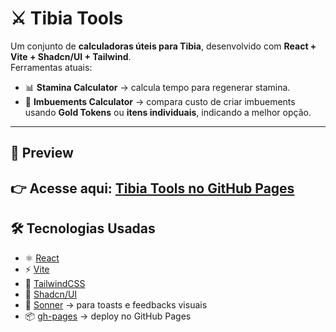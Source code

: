 # ⚔️ Tibia Tools

Um conjunto de **calculadoras úteis para Tibia**, desenvolvido com **React + Vite + Shadcn/UI + Tailwind**.  
Ferramentas atuais:

- 📊 **Stamina Calculator** → calcula tempo para regenerar stamina.  
- 🔮 **Imbuements Calculator** → compara custo de criar imbuements usando **Gold Tokens** ou **itens individuais**, indicando a melhor opção.  

---

## 🚀 Preview


👉 Acesse aqui: [Tibia Tools no GitHub Pages](https://rafaeldifini.github.io/rubinot-tools/) 
---

## 🛠️ Tecnologias Usadas

- ⚛️ [React](https://react.dev/)  
- ⚡ [Vite](https://vitejs.dev/)  
- 🎨 [TailwindCSS](https://tailwindcss.com/)  
- 🧩 [Shadcn/UI](https://ui.shadcn.com/)  
- 🔔 [Sonner](https://sonner.emilkowal.ski/) → para toasts e feedbacks visuais  
- 📦 [gh-pages](https://github.com/tschaub/gh-pages) → deploy no GitHub Pages  


